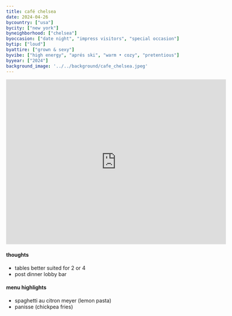 ```yaml
---
title: café chelsea
date: 2024-04-26
bycountry: ["usa"]
bycity: ["new york"]
byneighborhood: ["chelsea"]
byoccasion: ["date night", "impress visitors", "special occasion"]
bytip: ["loud"]
byattire: ["grown & sexy"]
byvibe: ["high energy", "aprés ski", "warm • cozy", "pretentious"]
byyear: ["2024"]
background_image: '../../background/cafe_chelsea.jpeg'
---
```


<iframe src="https://www.google.com/maps/embed?pb=!1m18!1m12!1m3!1d3022.8053863636123!2d-73.99931258813432!3d40.74430763551751!2m3!1f0!2f0!3f0!3m2!1i1024!2i768!4f13.1!3m3!1m2!1s0x89c259f8865e49ab%3A0xcf9731e15ffaf366!2sCaf%C3%A9%20Chelsea!5e0!3m2!1sen!2sus!4v1714485799335!5m2!1sen!2sus" width="600" height="450" style="border:0;" allowfullscreen="" loading="lazy" referrerpolicy="no-referrer-when-downgrade"></iframe>

#### thoughts
* tables better suited for 2 or 4
* post dinner lobby bar

#### menu highlights
* spaghetti au citron meyer (lemon pasta)
* panisse (chickpea fries)